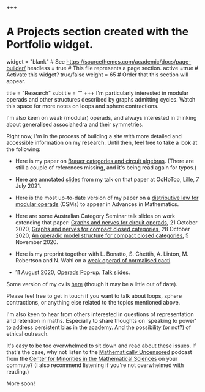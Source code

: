 +++
# A Projects section created with the Portfolio widget.
widget = "blank"  # See https://sourcethemes.com/academic/docs/page-builder/
headless = true  # This file represents a page section.
active =true  # Activate this widget? true/false
weight = 65  # Order that this section will appear.

title = "Research"
subtitle = ""
+++
I'm particularly interested in modular operads and other structures described by graphs admitting cycles. Watch this space for more notes on loops and sphere contractions.

I'm also keen on weak (modular) operads, and always interested in thinking about generalised associahedra and their symmetries.


Right now, I'm in the process of building a site with more detailed and accessible information on my research. 
Until then, feel free to take a look at the following:

- Here is my paper on [Brauer categories and circuit algebras](files/COWebV1.pdf). (There are still a couple of references missing, and it's being read again for typos.)
- Here are annotated [slides](files/OcHoTopJuly21) from my talk on that paper at OcHoTop, Lille, 7 July 2021.

- Here is the most up-to-date version of my paper on a [distributive law for modular operads](files/MO210412.pdf) (CSMs) to appear in Advances in Mathematics.
- Here are some Australian Category Seminar talk slides on work extending that paper:
[Graphs and nerves for circuit operads](files/2020_10_21_AusCat_circuits.pdf), 21 October 2020,
[Graphs and nerves for compact closed categories](files/2020_10_28AusCat_CompactNerve.pdf), 28 October 2020,
[An operadic model structure for compact closed categories](files/2020_11_04_AusCat_OperadicModel.pdf), 5 November 2020.



- Here is my preprint together with L. Bonatto, S. Chettih, A. Linton, M. Robertson and N. Wahl on a [weak operad of normalised cacti](files/InfinityCacti-arXiv-version1c.pdf). 

- 11 August 2020, [Operads Pop-up](http://operads.com/). [Talk slides](files/Operads_popup.pdf).


Some version of my cv is [here](files/cv.pdf) (though it may be a little out of date). 

Please feel free to get in touch if you want to talk about loops, sphere contractions, or anything else related to the topics mentioned above. 

I'm also keen to hear from others interested in questions of representation and retention in maths. Especially to share thoughts on `speaking to power' to address persistent bias in the academy. And the possibility (or not?) of ethical outreach. 

It's easy to be too overwhelmed to sit down and read about these issues. If that's the case, why not listen to the [Mathematically Uncensored](https://minoritymath.org/mathematically-uncensored/) podcast from the [Center for Minorities in the Mathematical Sciences](https://minoritymath.org/) on your commute? (I also recommend listening if you're not overwhelmed with reading.)

 <!-- I'm always curious to know about any work on feedback loops, recursion, fixed points. -->

More soon!

